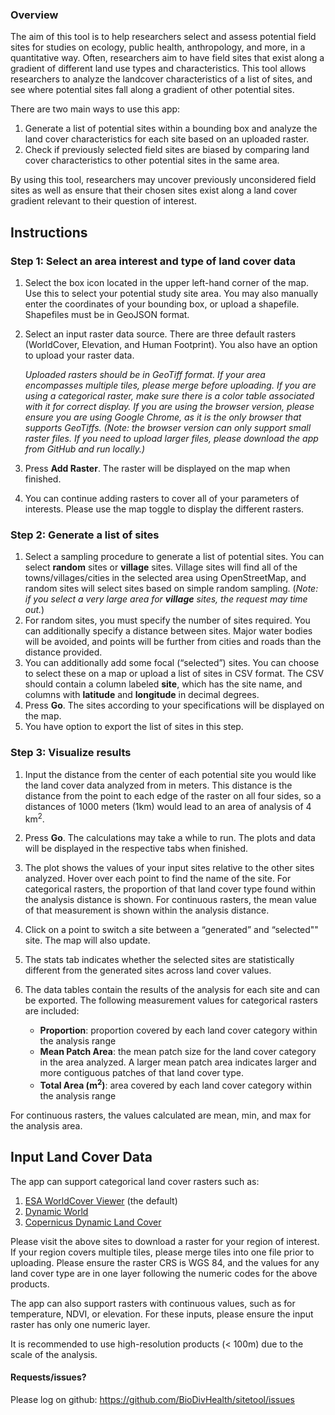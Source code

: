 ### Overview

The aim of this tool is to help researchers select and assess potential field sites for studies on ecology, public health, anthropology, and more, in a quantitative way. Often, researchers aim to have field sites that exist along a gradient of different land use types and characteristics. This tool allows researchers to analyze the landcover characteristics of a list of sites, and see where potential sites fall along a gradient of other potential sites.  

There are two main ways to use this app:
1. Generate a list of potential sites within a bounding box and analyze the land cover characteristics for each site based on an uploaded raster.
2. Check if previously selected field sites are biased by comparing land cover characteristics to other potential sites in the same area.

By using this tool, researchers may uncover previously unconsidered field sites as well as ensure that their chosen sites exist along a land cover gradient relevant to their question of interest.

## Instructions
### Step 1: Select an area interest and type of land cover data

1.  Select the box icon located in the upper left-hand corner of the
    map. Use this to select your potential study site area. You may also
    manually enter the coordinates of your bounding box, or upload a
    shapefile. Shapefiles must be in GeoJSON format.

2.  Select an input raster data source. There are three default rasters
    (WorldCover, Elevation, and Human Footprint). You also have an
    option to upload your raster data.

    *Uploaded rasters should be in GeoTiff format. If your area
    encompasses multiple tiles, please merge before uploading. If you
    are using a categorical raster, make sure there is a color table
    associated with it for correct display. If you are using the browser
    version, please ensure you are using Google Chrome, as it is the
    only browser that supports GeoTiffs. (Note: the browser version can
    only support small raster files. If you need to upload larger files,
    please download the app from GitHub and run locally.)*

3.  Press **Add Raster**. The raster will be displayed on the map when
    finished.

4.  You can continue adding rasters to cover all of your parameters of
    interests. Please use the map toggle to display the different
    rasters.

### Step 2: Generate a list of sites

1.  Select a sampling procedure to generate a list of potential sites.
    You can select **random** sites or **village** sites. Village sites
    will find all of the towns/villages/cities in the selected area
    using OpenStreetMap, and random sites will select sites based on
    simple random sampling. (*Note: if you select a very large area for
    **village** sites, the request may time out.*)
2.  For random sites, you must specify the number of sites required. You
    can additionally specify a distance between sites. Major water
    bodies will be avoided, and points will be further from cities and
    roads than the distance provided.
3.  You can additionally add some focal (“selected”) sites. You can
    choose to select these on a map or upload a list of sites in CSV
    format. The CSV should contain a column labeled **site**, which has
    the site name, and columns with **latitude** and **longitude** in
    decimal degrees.
4.  Press **Go**. The sites according to your specifications will be
    displayed on the map.
5.  You have option to export the list of sites in this step.

### Step 3: Visualize results

1.  Input the distance from the center of each potential site you would
    like the land cover data analyzed from in meters. This distance is
    the distance from the point to each edge of the raster on all four
    sides, so a distances of 1000 meters (1km) would lead to an area of
    analysis of 4 km<sup>2</sup>.

2.  Press **Go**. The calculations may take a while to run. The plots
    and data will be displayed in the respective tabs when finished.

3.  The plot shows the values of your input sites relative to the other
    sites analyzed. Hover over each point to find the name of the site.
    For categorical rasters, the proportion of that land cover type
    found within the analysis distance is shown. For continuous rasters,
    the mean value of that measurement is shown within the analysis
    distance.

4.  Click on a point to switch a site between a “generated” and “selected""
    site. The map will also update.

5.  The stats tab indicates whether the selected sites are statistically
    different from the generated sites across land cover values.

6.  The data tables contain the results of the analysis for each site
    and can be exported. The following measurement values for
    categorical rasters are included:

    - **Proportion**: proportion covered by each land cover category
      within the analysis range
    - **Mean Patch Area**: the mean patch size for the land cover
      category in the area analyzed. A larger mean patch area indicates
      larger and more contiguous patches of that land cover type.
    - **Total Area (m<sup>2</sup>)**: area covered by each land cover
      category within the analysis range

For continuous rasters, the values calculated are mean, min, and max for
the analysis area.

## Input Land Cover Data

The app can support categorical land cover rasters such as:

1.  [ESA WorldCover
    Viewer](https://viewer.esa-worldcover.org/worldcover/) (the default)
2.  [Dynamic World](https://dynamicworld.app/)
3.  [Copernicus Dynamic Land Cover](https://lcviewer.vito.be/)

Please visit the above sites to download a raster for your region of
interest. If your region covers multiple tiles, please merge tiles into
one file prior to uploading. Please ensure the raster CRS is WGS 84, and
the values for any land cover type are in one layer following the
numeric codes for the above products.

The app can also support rasters with continuous values, such as for
temperature, NDVI, or elevation. For these inputs, please ensure the
input raster has only one numeric layer.

It is recommended to use high-resolution products (\< 100m) due to the
scale of the analysis.

#### Requests/issues?
Please log on github: https://github.com/BioDivHealth/sitetool/issues
